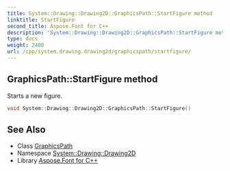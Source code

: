 ```yaml
---
title: System::Drawing::Drawing2D::GraphicsPath::StartFigure method
linktitle: StartFigure
second_title: Aspose.Font for C++
description: 'System::Drawing::Drawing2D::GraphicsPath::StartFigure method. Starts a new figure in C++.'
type: docs
weight: 2400
url: /cpp/system.drawing.drawing2d/graphicspath/startfigure/
---
```

## GraphicsPath::StartFigure method


Starts a new figure.

```cpp
void System::Drawing::Drawing2D::GraphicsPath::StartFigure()
```

## See Also

* Class [GraphicsPath](../)
* Namespace [System::Drawing::Drawing2D](../../)
* Library [Aspose.Font for C++](../../../)
